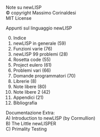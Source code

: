 Note su newLISP  
© copyright Massimo Corinaldesi  
MIT License  
    
Appunti sul linguaggio newLISP  
  
00) Indice  
01) newLISP in generale (59)  
02) Funzioni varie (76)  
03) newLISP 99 problemi (28)  
04) Rosetta code (55)  
05) Project eulero (61)  
06) Problemi vari (66)  
07) Domande programmatori (70)  
08) Librerie (8)  
09) Note libere (80)  
10) Note libere 2 (42)  
11) Appendici (21)  
12) Bibliografia  

Documentazione Extra:  
A) Introduction to newLISP (by Cormullion)  
B) The Little newLISPER  
C) Primality Testing  


